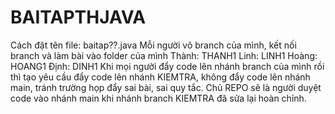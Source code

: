 # BAITAPTHJAVA
Cách đặt tên file: baitap??.java
Mỗi người vô branch của mình, kết nối branch và làm bài vào folder của mình
Thành: THANH1
Linh: LINH1
Hoàng: HOANG1
Định: DINH1
Khi mọi người đẩy code lên nhánh branch của mình rồi thì tạo yêu cầu đẩy code lên nhánh KIEMTRA, không đẩy code lên nhánh main, tránh trường họp đẩy sai bài, sai quy tắc.
Chủ REPO sẽ là người duyệt code vào nhánh main khi nhánh branch KIEMTRA đã sửa lại hoàn chỉnh.
